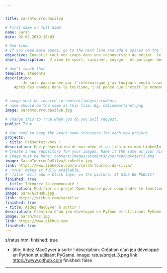 ```yaml
---


title: sarahtourroudasilva

# First name or full name
name: Sarah
date: 02-02-2019 18:03

# One line.
# If you need more space, go to the next line and add 4 spaces on the left, as in 'description'.
objective: Investir tout mon temps dans une reconversion de métier. Je me fixe l'objectif de finir cette formation en moins d'un an et être sur le marché du travail fin 2019.
short_description:  J'aime le sport, cuisiner, voyager  et partager des moments avec ma famille. J'ai commencé ma formation Développeur d'application Java.

# don't touch that
template: students
description:
        Je suis passionnée par l'informatique j'ai toujours voulu travailler dans ce domaine.
    Aprés des années dans le tourisme, j'ai pensé que c'était le moment ou jamais de changer de métier.
    

# image must be located in content/images/students
# name should be the same as this file. Eg: celinemartinet.png
image: sarahtourroudasilva.jpg

# Change this to True when you do you pull request.
public: True

# You need to keep the exact same structure for each new project.
projects:
- title: Présentez-vous !
description: Une présentation de moi-même et un lien vers mon LinkedIn.
# Create a new repository for your images. Name it the same as your nickname and profile picture.
# Image must be here: content/images/students/yourrepo/project1.png
image: SarahTourrouDaSilva/Linkedin.jpg
link: https://www.linkedin.com/in/sarah-tourrou-da-silva/
# 'true' makes it fully available.
# 'false' will add a black layer on the picture. IT WILL BE PUBLIC!
finished: true
- title: Intégrez la communauté !
description: Modifier un projet Open Source pour comprendre le fonctionnement de Git, de Github et des pull requests.
image: Sara/GitHub.jpg
link: https://github.com/saratlse
finished: true
- title: Aidez MacGyver à sortir !
description: Création d’un jeu développé en Python et utilisant PyGame.
image: Sarah/mac.jpg
link: https://www.github.com
finished: true
---
```

s/ratus.html
finished: true
- title: Aidez MacGyver à sortir !
description: Création d’un jeu développé en Python et utilisant PyGame.
image: ratus/projet_3.png
link: https://www.github.com
finished: false
---
